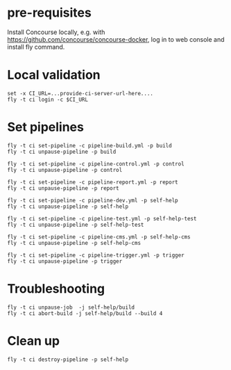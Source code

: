 # pre-requisites

Install Concourse locally, e.g. with https://github.com/concourse/concourse-docker, 
log in to web console and install fly command.

# Local validation

    set -x CI_URL=...provide-ci-server-url-here....
    fly -t ci login -c $CI_URL

# Set pipelines

    fly -t ci set-pipeline -c pipeline-build.yml -p build
    fly -t ci unpause-pipeline -p build
    
    fly -t ci set-pipeline -c pipeline-control.yml -p control
    fly -t ci unpause-pipeline -p control
    
    fly -t ci set-pipeline -c pipeline-report.yml -p report
    fly -t ci unpause-pipeline -p report

    fly -t ci set-pipeline -c pipeline-dev.yml -p self-help
    fly -t ci unpause-pipeline -p self-help

    fly -t ci set-pipeline -c pipeline-test.yml -p self-help-test
    fly -t ci unpause-pipeline -p self-help-test
    
    fly -t ci set-pipeline -c pipeline-cms.yml -p self-help-cms
    fly -t ci unpause-pipeline -p self-help-cms

    fly -t ci set-pipeline -c pipeline-trigger.yml -p trigger
    fly -t ci unpause-pipeline -p trigger

# Troubleshooting

    fly -t ci unpause-job  -j self-help/build 
    fly -t ci abort-build -j self-help/build --build 4 

# Clean up

    fly -t ci destroy-pipeline -p self-help
    